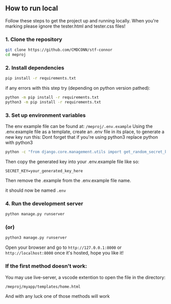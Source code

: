 ## How to run local

Follow these steps to get the project up and running locally.
When you're marking please ignore the tester.html and tester.css files!

### 1. Clone the repository

```bash
git clone https://github.com/CMDCONN/stf-connor
cd meproj
```

### 2. Install dependencies

```bash
pip install -r requirements.txt
```
if any errors with this step try (depending on python version pathed):
```bash
python -m pip install -r requirements.txt
python3 -m pip install -r requirements.txt
```

### 3. Set up environment variables

The env example file can be found at: `/meproj/.env.example`
Using the .env.example file as a template, create an .env file in its place, to generate a new key run this:
Dont forget that if you're using python3 replace python with python3
```bash
python -c "from django.core.management.utils import get_random_secret_key; print(get_random_secret_key())"
```


Then copy the generated key into your .env.example file like so:

```
SECRET_KEY=your_generated_key_here
```
Then remove the .example from the .env.example file name.

it should now be named `.env`

### 4. Run the development server

```bash
python manage.py runserver
```
### (or)
```bash
python3 manage.py runserver
```
Open your browser and go to `http://127.0.0.1:8000` or `http://localhost:8000` once it's hosted, hope you like it!

### If the first method doesn't work:
You may use live-server, a vscode extention to open the file in the directory:
```bash
/meproj/myapp/templates/home.html
```

And with any luck one of those methods will work
